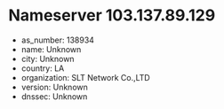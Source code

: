 # Nameserver 103.137.89.129

* as_number: 138934
* name: Unknown
* city: Unknown
* country: LA
* organization: SLT Network Co.,LTD
* version: Unknown
* dnssec: Unknown
